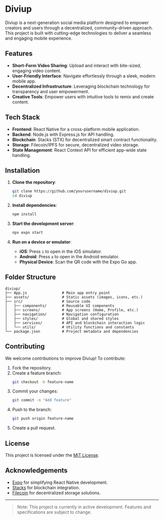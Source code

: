 
# Diviup

Diviup is a next-generation social media platform designed to empower creators and users through a decentralized, community-driven approach. This project is built with cutting-edge technologies to deliver a seamless and engaging mobile experience.

## Features

- **Short-Form Video Sharing**: Upload and interact with bite-sized, engaging video content.
- **User-Friendly Interface**: Navigate effortlessly through a sleek, modern mobile app.
- **Decentralized Infrastructure**: Leveraging blockchain technology for transparency and user empowerment.
- **Creative Tools**: Empower users with intuitive tools to remix and create content.

## Tech Stack

- **Frontend**: React Native for a cross-platform mobile application.
- **Backend**: Node.js with Express.js for API handling.
- **Blockchain**: Stacks (STX) for decentralized smart contract functionality.
- **Storage**: Filecoin/IPFS for secure, decentralized video storage.
- **State Management**: React Context API for efficient app-wide state handling.

## Installation

1. **Clone the repository**:
   ```bash
   git clone https://github.com/yourusername/diviup.git
   cd diviup
   ```

2. **Install dependencies**:
   ```bash
   npm install
   ```

3. **Start the development server**:
   ```bash
   npx expo start
   ```

4. **Run on a device or emulator**:
   - **iOS**: Press `i` to open in the iOS simulator.
   - **Android**: Press `a` to open in the Android emulator.
   - **Physical Device**: Scan the QR code with the Expo Go app.

## Folder Structure

```plaintext
diviup/
├── App.js                # Main app entry point
├── assets/               # Static assets (images, icons, etc.)
├── src/                  # Source code
│   ├── components/       # Reusable UI components
│   ├── screens/          # App screens (Home, Profile, etc.)
│   ├── navigation/       # Navigation configuration
│   ├── styles/           # Global and shared styles
│   ├── services/         # API and blockchain interaction logic
│   └── utils/            # Utility functions and constants
└── package.json          # Project metadata and dependencies
```

## Contributing

We welcome contributions to improve Diviup! To contribute:

1. Fork the repository.
2. Create a feature branch:
   ```bash
   git checkout -b feature-name
   ```
3. Commit your changes:
   ```bash
   git commit -m "Add feature"
   ```
4. Push to the branch:
   ```bash
   git push origin feature-name
   ```
5. Create a pull request.

## License

This project is licensed under the [MIT License](LICENSE).

## Acknowledgements

- [Expo](https://expo.dev/) for simplifying React Native development.
- [Stacks](https://stacks.co/) for blockchain integration.
- [Filecoin](https://filecoin.io/) for decentralized storage solutions.

---

> Note: This project is currently in active development. Features and specifications are subject to change.
